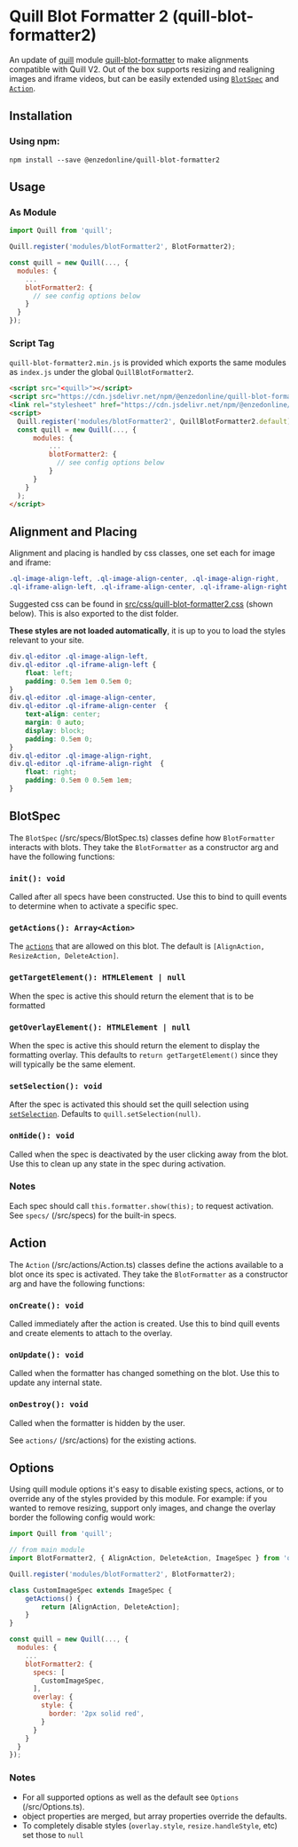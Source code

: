 # Quill Blot Formatter 2 (quill-blot-formatter2)

An update of [quill](https://quilljs.com/) module [quill-blot-formatter](https://github.com/Fandom-OSS/quill-blot-formatter) to make alignments compatible with Quill V2. Out of the box supports resizing and realigning images and iframe videos, but can be easily extended using [`BlotSpec`](#blotspec) and [`Action`](#action).

## Installation

### Using npm:

```
npm install --save @enzedonline/quill-blot-formatter2
```

## Usage
### As Module
```js
import Quill from 'quill';

Quill.register('modules/blotFormatter2', BlotFormatter2);

const quill = new Quill(..., {
  modules: {
    ...
    blotFormatter2: {
      // see config options below
    }
  }
});
```

### Script Tag
`quill-blot-formatter2.min.js` is provided which exports the same modules as `index.js` under the global `QuillBlotFormatter2`.

```html
<script src="<quill>"></script>
<script src="https://cdn.jsdelivr.net/npm/@enzedonline/quill-blot-formatter2@2/dist/js/quill-blot-formatter2.min.js"></script>
<link rel="stylesheet" href="https://cdn.jsdelivr.net/npm/@enzedonline/quill-blot-formatter2@2/dist/css/quill-blot-formatter2.css">
<script>
  Quill.register('modules/blotFormatter2', QuillBlotFormatter2.default);
  const quill = new Quill(..., {
      modules: {
          ...
          blotFormatter2: {
            // see config options below
          }
      }
    }
  );
</script>
```
## Alignment and Placing

Alignment and placing is handled by css classes, one set each for image and iframe:
```css
.ql-image-align-left, .ql-image-align-center, .ql-image-align-right,
.ql-iframe-align-left, .ql-iframe-align-center, .ql-iframe-align-right 
```

Suggested css can be found in [src/css/quill-blot-formatter2.css](https://github.com/enzedonline/quill-blot-formatter2/blob/master/src/css/quill-blot-formatter2.css) (shown below). This is also exported to the dist folder. 

**These styles are not loaded automatically**, it is up to you to load the styles relevant to your site.

```css
div.ql-editor .ql-image-align-left,
div.ql-editor .ql-iframe-align-left {
    float: left;
    padding: 0.5em 1em 0.5em 0;
}
div.ql-editor .ql-image-align-center,
div.ql-editor .ql-iframe-align-center  {
    text-align: center;
    margin: 0 auto;
    display: block;
    padding: 0.5em 0;
}
div.ql-editor .ql-image-align-right,
div.ql-editor .ql-iframe-align-right  {
    float: right;
    padding: 0.5em 0 0.5em 1em;
}
```

## BlotSpec
The `BlotSpec` (/src/specs/BlotSpec.ts) classes define how `BlotFormatter` interacts with blots. They take the `BlotFormatter` as a constructor arg and have the following functions:

### `init(): void`
Called after all specs have been constructed. Use this to bind to quill events to determine when to activate a specific spec.

### `getActions(): Array<Action>`
The [`actions`](#action) that are allowed on this blot. The default is `[AlignAction, ResizeAction, DeleteAction]`.

### `getTargetElement(): HTMLElement | null`
When the spec is active this should return the element that is to be formatted

### `getOverlayElement(): HTMLElement | null`
When the spec is active this should return the element to display the formatting overlay. This defaults to `return getTargetElement()` since they will typically be the same element.

### `setSelection(): void`
After the spec is activated this should set the quill selection using [`setSelection`](https://quilljs.com/docs/api/#setselection). Defaults to `quill.setSelection(null)`.

### `onHide(): void`
Called when the spec is deactivated by the user clicking away from the blot. Use this to clean up any state in the spec during activation.

### Notes
Each spec should call `this.formatter.show(this);` to request activation. See `specs/` (/src/specs) for the built-in specs.

## Action
The `Action` (/src/actions/Action.ts) classes define the actions available to a blot once its spec is activated. They take the `BlotFormatter` as a constructor arg and have the following functions:

### `onCreate(): void`
Called immediately after the action is created. Use this to bind quill events and create elements to attach to the overlay.

### `onUpdate(): void`
Called when the formatter has changed something on the blot. Use this to update any internal state.

### `onDestroy(): void`
Called when the formatter is hidden by the user.

See `actions/` (/src/actions) for the existing actions.

## Options
Using quill module options it's easy to disable existing specs, actions, or to override any of the styles provided by this module. For example: if you wanted to remove resizing, support only images, and change the overlay border the following config would work:

```js
import Quill from 'quill';

// from main module
import BlotFormatter2, { AlignAction, DeleteAction, ImageSpec } from 'quill-blot-formatter2'

Quill.register('modules/blotFormatter2', BlotFormatter2);

class CustomImageSpec extends ImageSpec {
    getActions() {
        return [AlignAction, DeleteAction];
    }
}

const quill = new Quill(..., {
  modules: {
    ...
    blotFormatter2: {
      specs: [
        CustomImageSpec,
      ],
      overlay: {
        style: {
          border: '2px solid red',
        }
      }
    }
  }
});
```

### Notes
- For all supported options as well as the default see `Options` (/src/Options.ts).
- object properties are merged, but array properties override the defaults.
- To completely disable styles (`overlay.style`, `resize.handleStyle`, etc) set those to `null`
